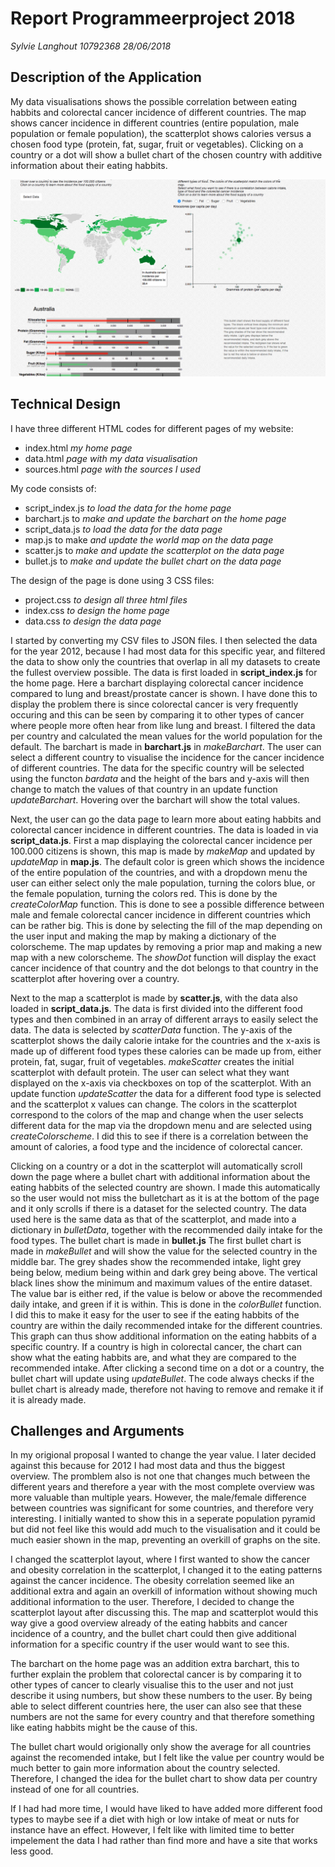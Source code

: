 # Report Programmeerproject 2018
*Sylvie Langhout
10792368
28/06/2018*

## Description of the Application

My data visualisations shows the possible correlation between eating habbits and colorectal cancer incidence of different countries. The map shows cancer incidence in different countries (entire population, male population or female population), the scatterplot shows calories versus a chosen food type (protein, fat, sugar, fruit or vegetables). Clicking on a country or a dot will show a bullet chart of the chosen country with additive information about their eating habbits. 

![](doc/report_screenshot.png)

## Technical Design

I have three different HTML codes for different pages of my website:
- index.html *my home page*
- data.html *page with my data visualisation*
- sources.html *page with the sources I used*

My code consists of:
- script_index.js *to load the data for the home page*
- barchart.js to *make and update the barchart on the home page*
- script_data.js *to load the data for the data page*
- map.js to make *and update the world map on the data page*
- scatter.js to *make and update the scatterplot on the data page*
- bullet.js to *make and update the bullet chart on the data page*

The design of the page is done using 3 CSS files:
- project.css *to design all three html files*
- index.css *to design the home page*
- data.css *to design the data page*

I started by converting my CSV files to JSON files. I then selected the data for the year 2012, because I had most data for this specific year, and filtered the data to show only the countries that overlap in all my datasets to create the fullest overview possible. The data is first loaded in **script_index.js** for the home page. Here a barchart displaying colorectal cancer incidence compared to lung and breast/prostate cancer is shown. I have done this to display the problem there is since colorectal cancer is very frequently occuring and this can be seen by comparing it to other types of cancer where people more often hear from like lung and breast. I filtered the data per country and calculated the mean values for the world population for the default. The barchart is made in **barchart.js** in *makeBarchart*. The user can select a different country to visualise the incidence for the cancer incidence of different countries. The data for the specific country will be selected using the functon *bardata* and the height of the bars and y-axis will then change to match the values of that country in an update function *updateBarchart*. Hovering over the barchart will show the total values.

Next, the user can go the data page to learn more about eating habbits and colorectal cancer incidence in different countries. The data is loaded in via **script_data.js**. First a map displaying the colorectal cancer incidence per 100.000 citizens is shown, this map is made by *makeMap* and updated by *updateMap* in **map.js**. The default color is green which shows the incidence of the entire population of the countries, and with a dropdown menu the user can either select only the male population, turning the colors blue, or the female population, turning the colors red. This is done by the *createColorMap* function. This is done to see a possible difference between male and female colorectal cancer incidence in different countries which can be rather big. This is done by selecting the fill of the map depending on the user input and making the map by making a dictionary of the colorscheme. The map updates by removing a prior map and making a new map with a new colorscheme. The *showDot* function will display the exact cancer incidence of that country and the dot belongs to that country in the scatterplot after hovering over a country.

Next to the map a scatterplot is made by **scatter.js**, with the data also loaded in **script_data.js**. The data is first divided into the different food types and then combined in an array of different arrays to easily select the data. The data is selected by *scatterData* function. The y-axis of the scatterplot shows the daily calorie intake for the countries and the x-axis is made up of different food types these calories can be made up from, either protein, fat, sugar, fruit of vegetables. *makeScatter* creates the initial scatterplot with default protein. The user can select what they want displayed on the x-axis via checkboxes on top of the scatterplot. With an update function *updateScatter* the data for a different food type is selected and the scatterplot x values can change. The colors in the scatterplot correspond to the colors of the map and change when the user selects different data for the map via the dropdown menu and are selected using *createColorscheme*. I did this to see if there is a correlation between the amount of calories, a food type and the incidence of colorectal cancer. 

Clicking on a country or a dot in the scatterplot will automatically scroll down the page where a bullet chart with additional information about the eating habbits of the selected country are shown. I made this automatically so the user would not miss the bulletchart as it is at the bottom of the page and it only scrolls if there is a dataset for the selected country. The data used here is the same data as that of the scatterplot, and made into a dictionary in *bulletData*, together with the recommended daily intake for the food types. The bullet chart is made in **bullet.js** The first bullet chart is made in *makeBullet* and will show the value for the selected country in the middle bar. The grey shades show the recommended intake, light grey being below, medium being within and dark grey being above. The vertical black lines show the minimum and maximum values of the entire dataset. The value bar is either red, if the value is below or above the recommended daily intake, and green if it is within. This is done in the *colorBullet* function. I did this to make it easy for the user to see if the eating habbits of the country are within the daily recommended intake for the different countries. This graph can thus show additional information on the eating habbits of a specific country. If a country is high in colorectal cancer, the chart can show what the eating habbits are, and what they are compared to the recommended intake. After clicking a second time on a dot or a country, the bullet chart will update using *updateBullet*. The code always checks if the bullet chart is already made, therefore not having to remove and remake it if it is already made.

## Challenges and Arguments

In my origional proposal I wanted to change the year value. I later decided against this because for 2012 I had most data and thus the biggest overview. The promblem also is not one that changes much between the different years and therefore a year with the most complete overview was more valuable than multiple years. However, the male/female difference between countries was significant for some countries, and therefore very interesting. I initially wanted to show this in a seperate population pyramid but did not feel like this would add much to the visualisation and it could be much easier shown in the map, preventing an overkill of graphs on the site.

I changed the scatterplot layout, where I first wanted to show the cancer and obesity correlation in the scatterplot, I changed it to the eating patterns against the cancer incidence. The obesity correlation seemed like an additional extra and again an overkill of information without showing much additional information to the user. Therefore, I decided to change the scatterplot layout after discussing this. The map and scatterplot would this way give a good overview already of the eating habbits and cancer incidence of a country, and the bullet chart could then give additional information for a specific country if the user would want to see this. 

The barchart on the home page was an addition extra barchart, this to further explain the problem that colorectal cancer is by comparing it to other types of cancer to clearly visualise this to the user and not just describe it using numbers, but show these numbers to the user. By being able to select different countries here, the user can also see that these numbers are not the same for every country and that therefore something like eating habbits might be the cause of this. 

The bullet chart would origionally only show the average for all countries against the recomended intake, but I felt like the value per country would be much better to gain more information about the country selected. Therefore, I changed the idea for the bullet chart to show data per country instead of one for all countries.

If I had had more time, I would have liked to have added more different food types to maybe see if a diet with high or low intake of meat or nuts for instance have an effect. However, I felt like with limited time to better impelement the data I had rather than find more and have a site that works less good.